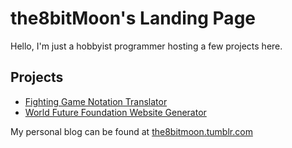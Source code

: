 # the8bitMoon's Landing Page

Hello, I'm just a hobbyist programmer hosting a few projects here.

## Projects

- [Fighting Game Notation Translator](/fgc-notation-translator)
- [World Future Foundation Website Generator](/WFF-Profiles)

My personal blog can be found at [the8bitmoon.tumblr.com](the8bitmoon.tumblr.com)
